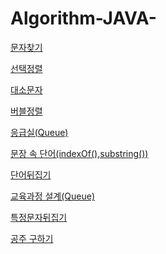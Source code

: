 # Algorithm-JAVA-

[문자찾기](https://github.com/ultramancode/Algorithm-JAVA-/blob/main/%EB%AC%B8%EC%9E%90%20%EC%B0%BE%EA%B8%B0.md) 

[선택정렬](https://github.com/ultramancode/Algorithm-JAVA-/blob/main/%EC%84%A0%ED%83%9D%EC%A0%95%EB%A0%AC.md)

[대소문자](https://github.com/ultramancode/Algorithm-JAVA-/blob/main/%EB%8C%80%EC%86%8C%EB%AC%B8%EC%9E%90.md)

[버블정렬](https://github.com/ultramancode/Algorithm-JAVA-/blob/main/%EB%B2%84%EB%B8%94%EC%A0%95%EB%A0%AC.md)

[응급실(Queue)](https://github.com/ultramancode/Algorithm-JAVA-/blob/main/%EC%9D%91%EA%B8%89%EC%8B%A4(Queue).md)

[문장 속 단어(indexOf(),substring())](https://github.com/ultramancode/Algorithm-JAVA-/blob/main/%EB%AC%B8%EC%9E%A5%20%EC%86%8D%20%EB%8B%A8%EC%96%B4(indexOf()%2Csubstring()).md)

[단어뒤집기](https://github.com/ultramancode/Algorithm-JAVA-/blob/main/%EB%8B%A8%EC%96%B4%EB%92%A4%EC%A7%91%EA%B8%B0.md)

[교육과정 설계(Queue)](https://github.com/ultramancode/Algorithm-JAVA-/blob/main/%EA%B5%90%EC%9C%A1%EA%B3%BC%EC%A0%95%20%EC%84%A4%EA%B3%84(Queue).md)

[특정문자뒤집기](https://github.com/ultramancode/Algorithm-JAVA-/commit/78357281e641e5eef205b35c1f9a988d430ebcb4)

[공주 구하기](https://github.com/ultramancode/Algorithm-JAVA-/commit/8f1140680b514af7da955e604a4ba90673564c41)
